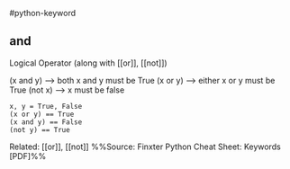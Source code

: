 #python-keyword 
## and
Logical Operator (along with [[or]], [[not]])

(x and y) --> both x and y must be True
(x or y) --> either x or y must be True
(not x) --> x must be false

```
x, y = True, False
(x or y) == True
(x and y) == False
(not y) == True
```

Related: [[or]], [[not]]
%%Source: Finxter Python Cheat Sheet: Keywords [PDF]%%
